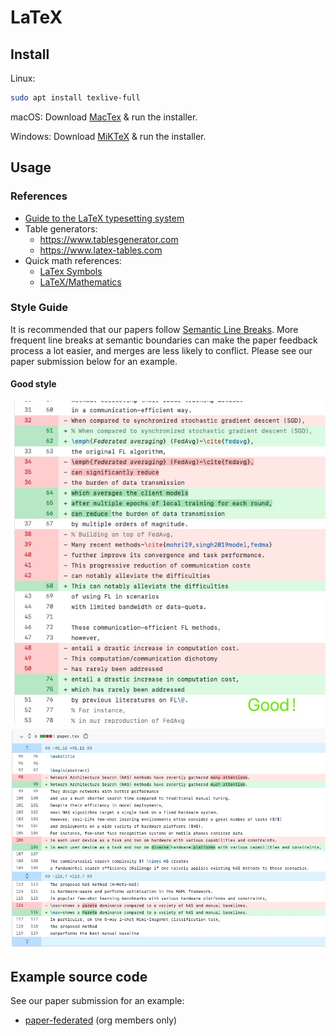 # LaTeX

## Install

Linux:
```bash
sudo apt install texlive-full
```

macOS:
Download [MacTex](https://www.tug.org/mactex/) & run the installer.

Windows:
Download [MiKTeX](http://miktex.org/download) & run the installer.

## Usage

### References

* [Guide to the LaTeX typesetting system](https://en.wikibooks.org/wiki/LaTeX)
* Table generators:
    * https://www.tablesgenerator.com
    * https://www.latex-tables.com
* Quick math references:
    * [LaTex Symbols](https://artofproblemsolving.com/wiki/index.php/LaTeX:Symbols)
    * [LaTeX/Mathematics](https://en.wikibooks.org/wiki/LaTeX/Mathematics)

### Style Guide

It is recommended that our papers follow
[Semantic Line Breaks](https://sembr.org).
More frequent line breaks at semantic boundaries
can make the paper feedback process a lot easier,
and merges are less likely to conflict.
Please see our paper submission below for an example.

#### Good style
![Line breaks good](assets/WechatIMG1049.jpeg?raw=true)
![Line breaks good](assets/WechatIMG1050.jpeg?raw=true)

## Example source code

See our paper submission for an example:
* [paper-federated](https://www.github.com/money-shredder/paper-federated) (org members only)
